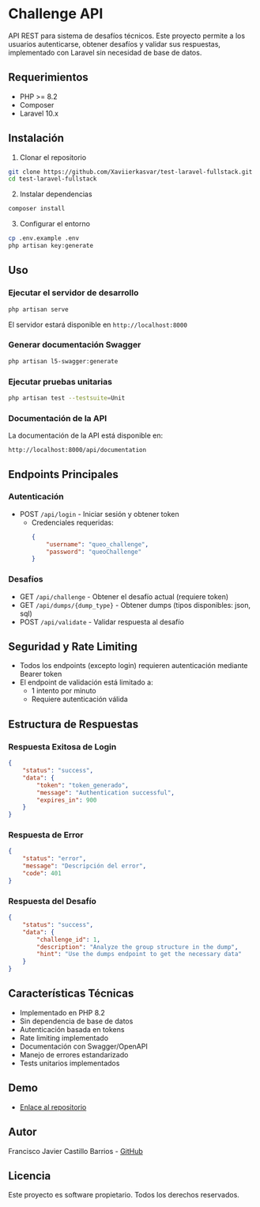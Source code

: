 # Challenge API

API REST para sistema de desafíos técnicos. Este proyecto permite a los usuarios autenticarse, obtener desafíos y validar sus respuestas, implementado con Laravel sin necesidad de base de datos.

## Requerimientos

- PHP >= 8.2
- Composer
- Laravel 10.x

## Instalación

1. Clonar el repositorio
```bash
git clone https://github.com/Xaviierkasvar/test-laravel-fullstack.git
cd test-laravel-fullstack
```

2. Instalar dependencias
```bash
composer install
```

3. Configurar el entorno
```bash
cp .env.example .env
php artisan key:generate
```

## Uso

### Ejecutar el servidor de desarrollo
```bash
php artisan serve
```
El servidor estará disponible en `http://localhost:8000`

### Generar documentación Swagger
```bash
php artisan l5-swagger:generate
```

### Ejecutar pruebas unitarias
```bash
php artisan test --testsuite=Unit
```

### Documentación de la API

La documentación de la API está disponible en:
```
http://localhost:8000/api/documentation
```

## Endpoints Principales

### Autenticación
- POST `/api/login` - Iniciar sesión y obtener token
  - Credenciales requeridas:
    ```json
    {
        "username": "queo_challenge",
        "password": "queoChallenge"
    }
    ```

### Desafíos
- GET `/api/challenge` - Obtener el desafío actual (requiere token)
- GET `/api/dumps/{dump_type}` - Obtener dumps (tipos disponibles: json, sql)
- POST `/api/validate` - Validar respuesta al desafío

## Seguridad y Rate Limiting

- Todos los endpoints (excepto login) requieren autenticación mediante Bearer token
- El endpoint de validación está limitado a:
  - 1 intento por minuto
  - Requiere autenticación válida

## Estructura de Respuestas

### Respuesta Exitosa de Login
```json
{
    "status": "success",
    "data": {
        "token": "token_generado",
        "message": "Authentication successful",
        "expires_in": 900
    }
}
```

### Respuesta de Error
```json
{
    "status": "error",
    "message": "Descripción del error",
    "code": 401
}
```

### Respuesta del Desafío
```json
{
    "status": "success",
    "data": {
        "challenge_id": 1,
        "description": "Analyze the group structure in the dump",
        "hint": "Use the dumps endpoint to get the necessary data"
    }
}
```

## Características Técnicas

- Implementado en PHP 8.2
- Sin dependencia de base de datos
- Autenticación basada en tokens
- Rate limiting implementado
- Documentación con Swagger/OpenAPI
- Manejo de errores estandarizado
- Tests unitarios implementados

## Demo

- [Enlace al repositorio](https://github.com/Xaviierkasvar/test-laravel-fullstack)

## Autor

Francisco Javier Castillo Barrios - [GitHub](https://github.com/Xaviierkasvar)

## Licencia

Este proyecto es software propietario. Todos los derechos reservados.
